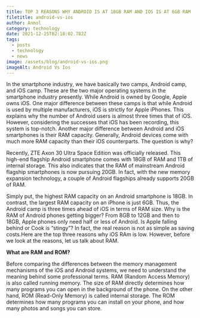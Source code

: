 ```yaml
---
title: TOP 3 REASONS WHY ANDROID IS AT 18GB RAM AND IOS IS AT 6GB RAM
filetitle: android-vs-ios
author: Anmol
category: technology
date: 2021-12-25T02:18:02.782Z
tags:
  - posts
  - technology
  - news
image: /assets/blog/android-vs-ios.png
imageAlt: Android Vs Ios
---
```

In the smartphone industry, we have basically two camps, Android camp, and iOS camp. These are the two major operating systems in the smartphone industry presently. While Android is owned by Google, Apple owns iOS. One major difference between these camps is that while Android is used by multiple manufacturers, iOS is strictly for Apple iPhones. This explains why the number of Android users is almost three times that of iOS. However, considering the successes that iOS has been recording, this system is top-notch. Another major difference between Android and iOS smartphones is their RAM capacity. Generally, Android devices come with much more RAM capacity than their iOS counterparts. The question is why?

Recently, ZTE Axon 30 Ultra Space Edition was officially released. This high-end flagship Android smartphone comes with 18GB of RAM and 1TB of internal storage. This also indicates that the RAM of mainstream Android flagship smartphones is now pursuing 20GB. In fact, with the new memory expansion technology, a couple of Android flagships already supports 20GB of RAM.

Simply put, the highest RAM capacity on an Android smartphone is 18GB. In contrast, the largest RAM capacity on an iPhone is just 6GB. Thus, the Android camp is three times ahead of iOS in terms of RAM size. Why is the RAM of Android phones getting bigger? From 8GB to 12GB and then to 18GB, Apple phones only need half or less of Android. Is Apple falling behind or Cook is “stingy”? In fact, the real reason is not as simple as saving costs.Here are the top three reasons why iOS RAm is low. However, before we look at the reasons, let us talk about RAM.



**What are RAM and ROM?**

Before comparing the differences between the memory management mechanisms of the iOS and Android systems, we need to understand the meaning behind some professional terms. RAM (Random Access Memory) is also called running memory. The size of RAM directly determines how many programs you can open in the background of the phone. On the other hand, ROM (Read-Only Memory) is called internal storage. The ROM determines how many programs you can install on your phone, and how many photos and songs you can store.